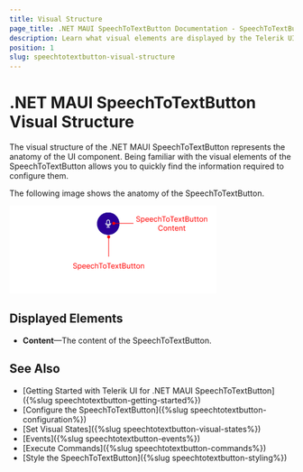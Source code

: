 ```yaml
---
title: Visual Structure
page_title: .NET MAUI SpeechToTextButton Documentation - SpeechToTextButton Visual Structure
description: Learn what visual elements are displayed by the Telerik UI for .NET MAUI SpeechToTextButton, and see how these elements build the visual structure of the control.
position: 1
slug: speechtotextbutton-visual-structure
---
```


# .NET MAUI SpeechToTextButton Visual Structure

The visual structure of the .NET MAUI SpeechToTextButton represents the anatomy of the UI component. Being familiar with the visual elements of the SpeechToTextButton allows you to quickly find the information required to configure them.

The following image shows the anatomy of the SpeechToTextButton.

![.NET MAUI SpeechToTextButton Visual Structure](images/speechtotextbutton-visual-structure.png "Visual elements of The SpeechToTextButton control")

## Displayed Elements

* **Content**&mdash;The content of the SpeechToTextButton.

## See Also

- [Getting Started with Telerik UI for .NET MAUI SpeechToTextButton]({%slug speechtotextbutton-getting-started%})
- [Configure the SpeechToTextButton]({%slug speechtotextbutton-configuration%})
- [Set Visual States]({%slug speechtotextbutton-visual-states%})
- [Events]({%slug speechtotextbutton-events%})
- [Execute Commands]({%slug speechtotextbutton-commands%})
- [Style the SpeechToTextButton]({%slug speechtotextbutton-styling%})